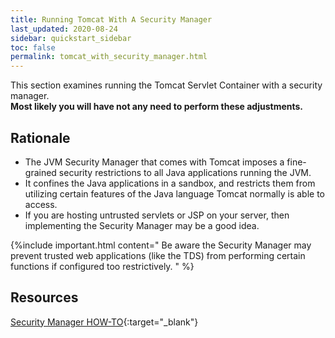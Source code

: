 ```yaml
---
title: Running Tomcat With A Security Manager
last_updated: 2020-08-24
sidebar: quickstart_sidebar
toc: false
permalink: tomcat_with_security_manager.html
---
```


This section examines running the Tomcat Servlet Container with a security manager.  
**Most likely you will have not any need to perform these adjustments.**

## Rationale

* The JVM Security Manager that comes with Tomcat imposes a fine-grained security restrictions to all Java applications running the JVM.
* It confines the Java applications in a sandbox, and restricts them from utilizing certain features of the Java language Tomcat normally is able to access.
* If you are hosting untrusted servlets or JSP on your server, then implementing the Security Manager may be a good idea.

{%include important.html content="
 Be aware the Security Manager may prevent trusted web applications (like the TDS) from performing certain functions if configured too restrictively.
" %}

## Resources

[Security Manager HOW-TO](https://docs.oracle.com/javase/tutorial/essential/environment/security.html){:target="_blank"}
